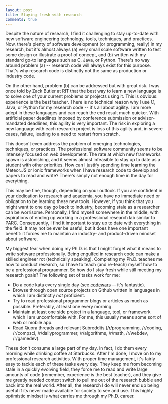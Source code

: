 ```yaml
---
layout: post
title: Staying fresh with research
comments: true
---
```


Despite the nature of research, I find it challenging to stay up-to-date
with new software engineering technology, tools, techniques, and practices.
Now, there's plenty of software development (or programming, really) in my research,
but it's almost always (a) very small scale software written to test
some design or illustrate a proof of concept, and (b) written with my standard
go-to languages such as C, Java, or Python. There's no way around problem (a) --
research code will always exist for this purpose. That's why research code
is distinctly not the same as production or industry code.

On the other hand, problem (b) can be addressed but with great risk. I was once
told by Zack Butler at RIT that the best way to learn a new language is to
solve one of your current problems or projects using it. This is obvious:
experience is the best teacher. There is no technical reason why I use C, Java,
or Python for my research code -- it's all about agility. I am more adept in these
languages and can reach the end result much quicker. With artificial paper
deadlines imposed by conference submission or advisor-mandated deadlines, this
agility is very important. The risk in exploring a new language with each research
project is loss of this agility and, in severe cases, failure, leading to a need
to restart from scratch.

This doesn't even address the problem of emerging technologies, techniques,
or practices. The professional software community seems to be intensely focused on
web development. The rate at which new frameworks spawn is astonishing, and
it seems almost infeasible to stay up to date as a student with other priorities.
How can I justify spending time learning the Meteor.JS or Ionic frameworks when
I have research code to develop and papers to read and write? There's simply not
enough time in the day for everything.

This may be fine, though, depending on your outlook. If you are confident in your
dedication to research and academia, you have no immediate need or obligation
to be learning these new tools. However, if you think that you might want to one
day go back to industry, becoming stale as a researcher can be worrisome. Personally,
I find myself somewhere in the middle, with aspirations of ending up working in
a professional research lab similar to PARC. Consequently, I find it important
to stay up to date with everything in the field. It may not be ever be useful, but
it does have one important benefit: it forces me to maintain an industry- and
product-driven mindset about software.

My biggest fear when doing my Ph.D. is that
I might forget what it means to write software professionally. Being engulfed in
research code can make a skilled engineer rot (technically speaking). Completing
my Ph.D. teaches me how to conduct research, so I have to teach (and re-teach) myself
how to be a professional programmer. So how do I stay fresh while still meeting
my research goals? The following set of tasks work for me:

* Do a code kata every single day (see [codewars](http://www.codewars.com) -- it's fantastic).
* Browse through open source projects on Github written in languages in which I am distinctly *not* proficient.
* Try to read professional programmer blogs or articles as much as possible. Preferably, at least one every morning.
* Maintain at least one side project in a language, tool, or framework which I am uncomfortable with. For me, this usually means some sort of web or mobile app.
* Read Quora threads and relevant Subreddits (/r/programming, /r/coding, /r/compsci, /r/dailyprogrammer, /r/algorithms, /r/math, /r/webdev, /r/gamedev).

These don't consume a large part of my day. In fact, I do them every morning
while drinking coffee at Starbucks. After I'm done, I move on to my professional
research activities. With proper time management, it's fairly easy to tackle each
of these tasks every day. They keep me from becoming stale in a quickly evolving field,
they force me to read and write large amounts of code (remember, experience
is the best teacher), and they give me greatly needed context switch to pull me out
of the research bubble and back into the real world. After all, the research I do
will never end up being useful if its never made available for society to see and use.
This highly optimistic mindset is what carries me through my Ph.D. career.
